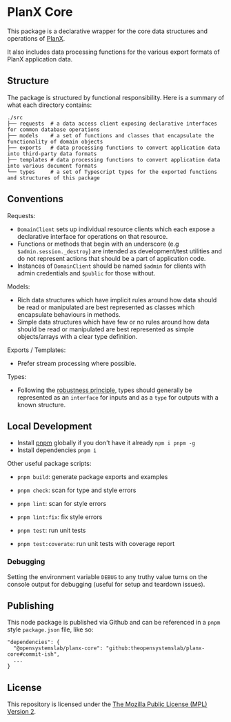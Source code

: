 # PlanX Core

This package is a declarative wrapper for the core data structures and operations of [PlanX](https://github.com/theopensystemslab/planx-new).

It also includes data processing functions for the various export formats of PlanX application data.

## Structure

The package is structured by functional responsibility. Here is a summary of what each directory contains:

    ./src
    ├── requests  # a data access client exposing declarative interfaces for common database operations
    ├── models    # a set of functions and classes that encapsulate the functionality of domain objects
    ├── exports   # data processing functions to convert application data into third-party data formats
    ├── templates # data processing functions to convert application data into various document formats
    └── types     # a set of Typescript types for the exported functions and structures of this package

## Conventions

Requests:

- `DomainClient` sets up individual resource clients which each expose a declarative interface for operations on that resource.
- Functions or methods that begin with an underscore (e.g `$admin.session._destroy`) are intended as development/test utilities and do not represent actions that should be a part of application code.
- Instances of `DomainClient` should be named `$admin` for clients with admin credentials and `$public` for those without.

Models:

- Rich data structures which have implicit rules around how data should be read or manipulated are best represented as classes which encapsulate behaviours in methods.
- Simple data structures which have few or no rules around how data should be read or manipulated are best represented as simple objects/arrays with a clear type definition.

Exports / Templates:

- Prefer stream processing where possible.

Types:

- Following the [robustness principle](https://en.wikipedia.org/wiki/Robustness_principle), types should generally be represented as an `interface` for inputs and as a `type` for outputs with a known structure.

## Local Development

- Install [pnpm](https://pnpm.io) globally if you don't have it already `npm i pnpm -g`
- Install dependencies `pnpm i`

Other useful package scripts:

- `pnpm build`: generate package exports and examples

- `pnpm check`: scan for type and style errors
- `pnpm lint`: scan for style errors
- `pnpm lint:fix`: fix style errors

- `pnpm test`: run unit tests
- `pnpm test:coverate`: run unit tests with coverage report

### Debugging

Setting the environment variable `DEBUG` to any truthy value turns on the console output for debugging (useful for setup and teardown issues).

## Publishing

This node package is published via Github and can be referenced in a `pnpm` style `package.json` file, like so:

    "dependencies": {
      "@opensystemslab/planx-core": "github:theopensystemslab/planx-core#commit-ish",
      ...
    }

## License

This repository is licensed under the [The Mozilla Public License (MPL) Version 2](https://github.com/theopensystemslab/planx-core/blob/main/LICENSE).
